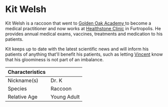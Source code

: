 # Kit Welsh

Kit Welsh is a raccoon that went to [Golden Oak Academy ](../locations/goldenoak.md) to become a medical practitioner and now works at [Healthstone Clinic](./../locations/healthstone.md) in Furtropolis. He provides annual medical exams, vaccines, treatments and medication to his patients.

Kit keeps up to date with the latest scientific news and will inform his patients of anything that'll benefit his patients, such as letting [Vincent](vincent.md) know that his gloominess is not part of an imbalance.

| Characteristics |             |
| --------------- | ----------- |
| Nickname(s)     | Dr. K       |
| Species         | Raccoon     |
| Relative Age    | Young Adult |
